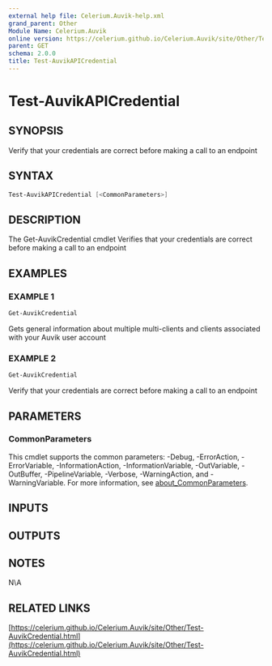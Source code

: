 ```yaml
---
external help file: Celerium.Auvik-help.xml
grand_parent: Other
Module Name: Celerium.Auvik
online version: https://celerium.github.io/Celerium.Auvik/site/Other/Test-AuvikAPICredential.html
parent: GET
schema: 2.0.0
title: Test-AuvikAPICredential
---
```


# Test-AuvikAPICredential

## SYNOPSIS
Verify that your credentials are correct before making a call to an endpoint

## SYNTAX

```powershell
Test-AuvikAPICredential [<CommonParameters>]
```

## DESCRIPTION
The Get-AuvikCredential cmdlet Verifies that your
credentials are correct before making a call to an endpoint

## EXAMPLES

### EXAMPLE 1
```powershell
Get-AuvikCredential
```

Gets general information about multiple multi-clients and
clients associated with your Auvik user account

### EXAMPLE 2
```powershell
Get-AuvikCredential
```

Verify that your credentials are correct
before making a call to an endpoint

## PARAMETERS

### CommonParameters
This cmdlet supports the common parameters: -Debug, -ErrorAction, -ErrorVariable, -InformationAction, -InformationVariable, -OutVariable, -OutBuffer, -PipelineVariable, -Verbose, -WarningAction, and -WarningVariable. For more information, see [about_CommonParameters](http://go.microsoft.com/fwlink/?LinkID=113216).

## INPUTS

## OUTPUTS

## NOTES
N\A

## RELATED LINKS

[https://celerium.github.io/Celerium.Auvik/site/Other/Test-AuvikCredential.html](https://celerium.github.io/Celerium.Auvik/site/Other/Test-AuvikCredential.html)

